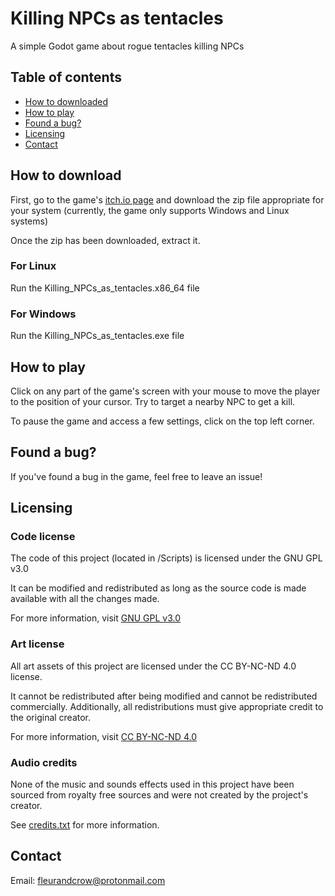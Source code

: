 # Killing NPCs as tentacles
 A simple Godot game about rogue tentacles killing NPCs

## Table of contents

- [How to downloaded](#how-to-download)
- [How to play](#how-to-play)
- [Found a bug?](#found-a-bug%3F)
- [Licensing](#licensing)
- [Contact](#contact) 

## How to download

First, go to the game's [itch.io page](https://fleurendcrow.itch.io/killing-npcs-as-tentacles) and download the zip file appropriate for your system (currently, the game only supports Windows and Linux systems)

Once the zip has been downloaded, extract it.

### For Linux

Run the Killing_NPCs_as_tentacles.x86_64 file

### For Windows

Run the Killing_NPCs_as_tentacles.exe file

## How to play

Click on any part of the game's screen with your mouse to move the player to the position of your cursor. Try to target a nearby NPC to get a kill.

To pause the game and access a few settings, click on the top left corner.

## Found a bug?

If you've found a bug in the game, feel free to leave an issue! 

## Licensing

### Code license

The code of this project (located in /Scripts) is licensed under the GNU GPL v3.0

It can be modified and redistributed as long as the source code is made available with all the changes made.

For more information, visit [GNU GPL v3.0](https://choosealicense.com/licenses/gpl-3.0/)

### Art license

All art assets of this project are licensed under the CC BY-NC-ND 4.0 license.

It cannot be redistributed after being modified and cannot be redistributed commercially. Additionally, all redistributions must give appropriate credit to the original creator.

For more information, visit [CC BY-NC-ND 4.0](https://creativecommons.org/licenses/by-nc-nd/4.0/)

### Audio credits

None of the music and sounds effects used in this project have been sourced from royalty free sources and were not created by the project's creator.

See [credits.txt](credits.txt) for more information.

## Contact

Email: fleurandcrow@protonmail.com
